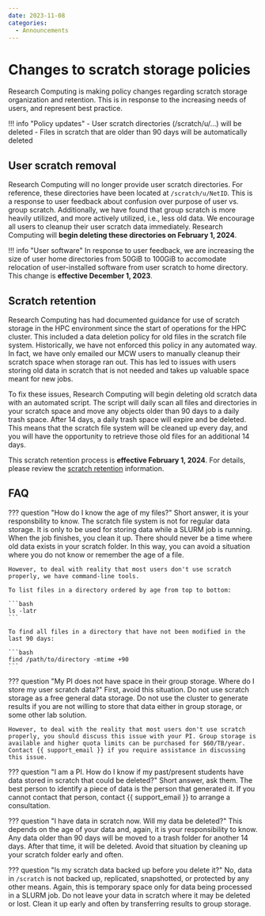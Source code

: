 ```yaml
---
date: 2023-11-08
categories:
  - Announcements
---
```


# Changes to scratch storage policies

Research Computing is making policy changes regarding scratch storage organization and retention. This is in response to the increasing needs of users, and represent best practice.

!!! info "Policy updates"
    - User scratch directories (/scratch/u/...) will be deleted
    - Files in scratch that are older than 90 days will be automatically deleted

<!-- more -->

## User scratch removal

Research Computing will no longer provide user scratch directories. For reference, these directories have been located at `/scratch/u/NetID`. This is a response to user feedback about confusion over purpose of user vs. group scratch. Additionally, we have found that group scratch is more heavily utilized, and more actively utilized, i.e., less old data. We encourage all users to cleanup their user scratch data immediately. Research Computing will **begin deleting these directories on February 1, 2024**.

!!! info "User software"
    In response to user feedback, we are increasing the size of user home directories from 50GiB to 100GiB to accomodate relocation of user-installed software from user scratch to home directory. This change is **effective December 1, 2023**.

## Scratch retention

Research Computing has had documented guidance for use of scratch storage in the HPC environment since the start of operations for the HPC cluster. This included a data deletion policy for old files in the scratch file system. Historically, we have not enforced this policy in any automated way. In fact, we have only emailed our MCW users to manually cleanup their scratch space when storage ran out. This has led to issues with users storing old data in scratch that is not needed and takes up valuable space meant for new jobs.

To fix these issues, Research Computing will begin deleting old scratch data with an automated script. The script will daily scan all files and directories in your scratch space and move any objects older than 90 days to a daily trash space. After 14 days, a daily trash space will expire and be deleted. This means that the scratch file system will be cleaned up every day, and you will have the opportunity to retrieve those old files for an additional 14 days.

This scratch retention process is **effective February 1, 2024**. For details, please review the [scratch retention](../../storage/rcc-storage.md#retention) information.

## FAQ

??? question "How do I know the age of my files?"
    Short answer, it is your responsbility to know. The scratch file system is not for regular data storage. It is only to be used for storing data while a SLURM job is running. When the job finishes, you clean it up. There should never be a time where old data exists in your scratch folder. In this way, you can avoid a situation where you do not know or remember the age of a file.

    However, to deal with reality that most users don't use scratch properly, we have command-line tools. 

    To list files in a directory ordered by age from top to bottom:

    ```bash
    ls -latr
    ```

    To find all files in a directory that have not been modified in the last 90 days:

    ```bash
    find /path/to/directory -mtime +90 
    ```

??? question "My PI does not have space in their group storage. Where do I store my user scratch data?"
    First, avoid this situation. Do not use scratch storage as a free general data storage. Do not use the cluster to generate results if you are not willing to store that data either in group storage, or some other lab solution.

    However, to deal with the reality that most users don't use scratch properly, you should discuss this issue with your PI. Group storage is available and higher quota limits can be purchased for $60/TB/year. Contact {{ support_email }} if you require assistance in discussing this issue.

??? question "I am a PI. How do I know if my past/present students have data stored in scratch that could be deleted?"
    Short answer, ask them. The best person to identify a piece of data is the person that generated it. If you cannot contact that person, contact {{ support_email }} to arrange a consultation.

??? question "I have data in scratch now. Will my data be deleted?"
    This depends on the age of your data and, again, it is your responsibility to know. Any data older than 90 days will be moved to a trash folder for another 14 days. After that time, it will be deleted. Avoid that situation by cleaning up your scratch folder early and often.

??? question "Is my scratch data backed up before you delete it?"
    No, data in `/scratch` is not backed up, replicated, snapshotted, or protected by any other means. Again, this is temporary space only for data being processed in a SLURM job. Do not leave your data in scratch where it may be deleted or lost. Clean it up early and often by transferring results to group storage.
